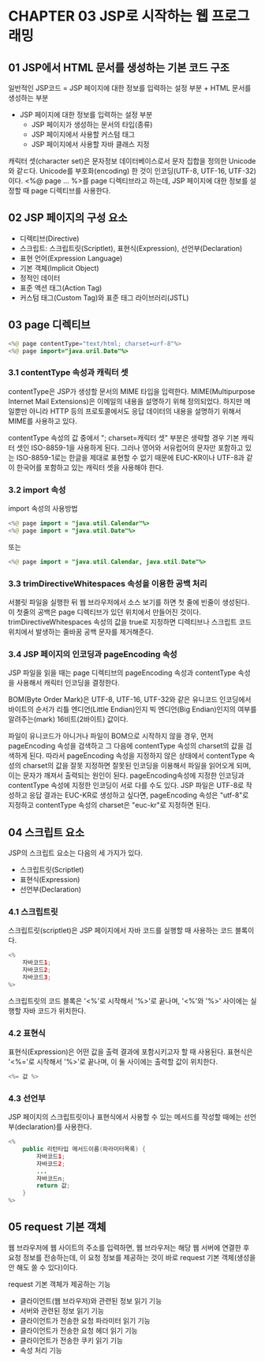 # CHAPTER 03 JSP로 시작하는 웹 프로그래밍
## 01 JSP에서 HTML 문서를 생성하는 기본 코드 구조
일반적인 JSP코드 = JSP 페이지에 대한 정보를 입력하는 설정 부분 + HTML 문서를 생성하는 부분
- JSP 페이지에 대한 정보를 입력하는 설정 부분
  - JSP 페이지가 생성하는 문서의 타입(종류)
  - JSP 페이지에서 사용할 커스텀 태그
  - JSP 페이지에서 사용할 자바 클래스 지정<br>

캐릭터 셋(character set)은 문자정보 데이터베이스로서 문자 집합을 정의한 Unicode와 같ㄷ다.
Unicode를 부호화(encoding) 한 것이 인코딩(UTF-8, UTF-16, UTF-32)이다.
<%@ page ... %>를 page 디렉티브라고 하는데, JSP 페이지에 대한 정보를 설정할 때 page 디렉티브를 사용한다.

## 02 JSP 페이지의 구성 요소
- 디렉티브(Directive)
- 스크립트: 스크립트릿(Scriptlet), 표현식(Expression), 선언부(Declaration)
- 표현 언어(Expression Language)
- 기본 객체(Implicit Object)
- 정적인 데이터
- 표준 액션 태그(Action Tag)
- 커스텀 태그(Custom Tag)와 표준 태그 라이브러리(JSTL)

## 03 page 디렉티브
```java
<%@ page contentType="text/html; charset=urf-8"%>
<%@ page import="java.uril.Date"%>
```
### 3.1 contentType 속성과 캐릭터 셋
contentType은 JSP가 생성할 문서의 MIME 타입을 입력한다. MIME(Multipurpose Internet Mail Extensions)은 이메일의 내용을 설명하기 위해 정의되었다. 
하지만 메일뿐만 아니라 HTTP 등의 프로토콜에서도 응답 데이터의 내용을 설명하기 위해서 MIME를 사용하고 있다.

contentType 속성의 값 중에서 "; charset=캐릭터 셋" 부분은 생략할 경우 기본 캐릭터 셋인 ISO-8859-1을 사용하게 된다.
그러나 영어와 서유럽어의 문자만 포함하고 있는 ISO-8859-1로는 한글을 제대로 표현할 수 없기 때문에 EUC-KR이나 UTF-8과 같이 한국어를 포함하고 있는 캐릭터 셋을 사용해야 한다.

### 3.2 import 속성
import 속성의 사용방법
```java
<%@ page import = "java.util.Calendar"%>
<%@ page import = "java.util.Date"%>
```
또는 
```java
<%@ page import = "java.util.Calendar, java.util.Date"%>
```

### 3.3 trimDirectiveWhitespaces 속성을 이용한 공백 처리
서블릿 파일을 실행한 뒤 웹 브라우저에서 소스 보기를 하면 첫 줄에 빈줄이 생성된다.
이 첫줄의 공백은 page 디렉티브가 있던 위치에서 만들어진 것이다.
trimDirectiveWhitespaces 속성의 값을 true로 지정하면 디렉티브나 스크립트 코드 위치에서 발생하는 줄바꿈 공백 문자를 제거해준다.

### 3.4 JSP 페이지의 인코딩과 pageEncoding 속성
JSP 파일을 읽을 때는 page 디렉티브의 pageEncoding 속성과 contentType 속성을 사용해서 캐릭터 인코딩을 결정한다.

BOM(Byte Order Mark)은 UTF-8, UTF-16, UTF-32와 같은 유니코드 인코딩에서 바이트의 순서가 리틀 엔디언(Little Endian)인지 빅 엔디언(Big Endian)인지의 여부를 알려주는(mark) 16비트(2바이트) 값이다.

파일이 유니코드가 아니거나 파일이 BOM으로 시작하지 않을 경우, 먼저 pageEncoding 속성을 검색하고 그 다음에 contentType 속성의 charset의 값을 검색하게 된다.
따라서 pageEncoding 속성을 지정하지 않은 상태에서 contentType 속성의 charset의 값을 잘못 지정하면 잘못된 인코딩을 이용해서 파일을 읽어오게 되며, 이는 문자가 깨져서 출력되는 원인이 된다.
pageEncoding속성에 지정한 인코딩과 contentType 속성에 지정한 인코딩이 서로 다를 수도 있다.
JSP 파일은 UTF-8로 작성하고 응답 결과는 EUC-KR로 생성하고 싶다면, pageEncoding 속성은 "utf-8"로 지정하고 contentType 속성의 charset은 "euc-kr"로 지정하면 된다.

## 04 스크립트 요소
JSP의 스크립트 요소는 다음의 세 가지가 있다.
- 스크립트릿(Scriptlet)
- 표현식(Expression)
- 선언부(Declaration)

### 4.1 스크립트릿
스크립트릿(scriptlet)은 JSP 페이지에서 자바 코드를 실행할 때 사용하는 코드 블록이다. 
```java
<%
    자바코드1;
    자바코드2;
    자바코드3;
%>
```
스크립트릿의 코드 블록은 '<%'로 시작해서 '%>'로 끝나며, '<%'와 '%>' 사이에는 실행할 자바 코드가 위치한다.

### 4.2 표현식
표현식(Expression)은 어떤 값을 출력 결과에 포함시키고자 할 때 사용된다.
표현식은 '<%='로 시작해서 '%>'로 끝나며, 이 둘 사이에는 출력할 값이 위치한다.
```java
<%= 값 %>
```

### 4.3 선언부
JSP 페이지의 스크립트릿이나 표현식에서 사용할 수 있는 메서드를 작성할 때에는 선언부(declaration)를 사용한다.
```java
<%
    public 리턴타입 메서드이름(파라미터목록) {
        자바코드1;
        자바코드2;
        ...
        자바코드n;
        return 값;
    }
%>
```

## 05 request 기본 객체
웹 브라우저에 웹 사이트의 주소를 입력하면, 웹 브라우저는 해당 웹 서버에 연결한 후 요청 정보를 전송하는데, 
이 요청 정보를 제공하는 것이 바로 request 기본 객체(생성을 안 해도 쓸 수 있다)이다.

request 기본 객체가 제공하는 기능
- 클라이언트(웹 브라우저)와 관련된 정보 읽기 기능
- 서버와 관련된 정보 읽기 기능
- 클라이언트가 전송한 요청 파라미터 읽기 기능
- 클라이언트가 전송한 요청 헤더 읽기 기능
- 클라이언트가 전송한 쿠키 읽기 기능
- 속성 처리 기능